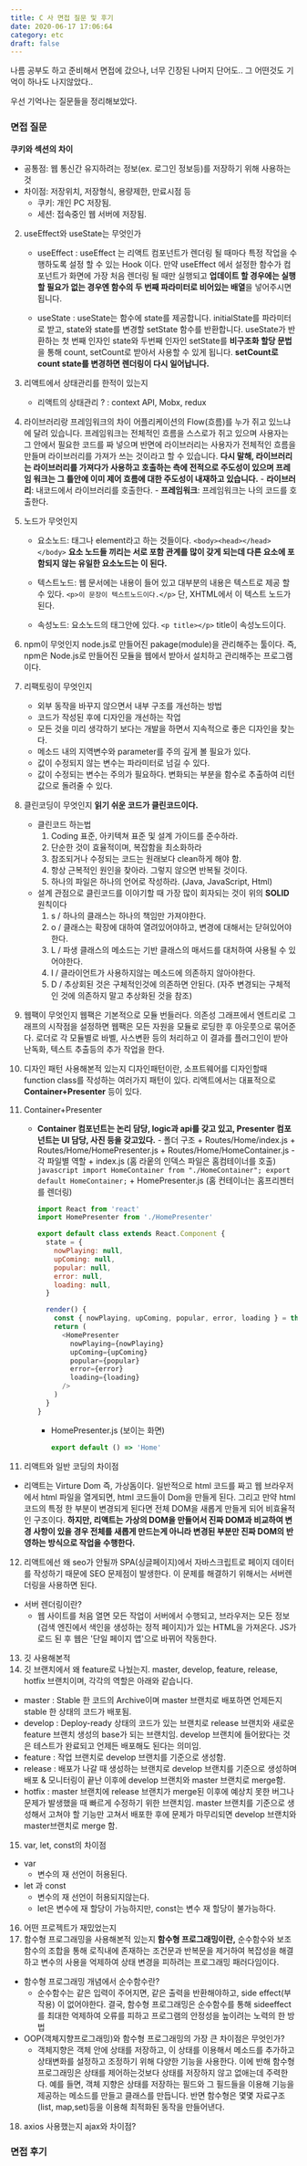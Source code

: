 ```yaml
---
title: C 사 면접 질문 및 후기
date: 2020-06-17 17:06:64
category: etc
draft: false
---
```


나름 공부도 하고 준비해서 면접에 갔으나, 너무 긴장된 나머지 단어도.. 그 어떤것도 기억이 하나도 나지않았다..

우선 기억나는 질문들을 정리해보았다.

### 면접 질문

**쿠키와 섹션의 차이**

- 공통점: 웹 통신간 유지하려는 정보(ex. 로그인 정보등)를 저장하기 위해 사용하는것
- 차이점: 저장위치, 저장형식, 용량제한, 만료시점 등
  - 쿠키: 개인 PC 저장됨.
  - 세션: 접속중인 웹 서버에 저장됨.

2. useEffect와 useState는 무엇인가

   - useEffect : useEffect 는 리액트 컴포넌트가 렌더링 될 때마다 특정 작업을 수행하도록 설정 할 수 있는 Hook 이다. 만약 useEffect 에서 설정한 함수가 컴포넌트가 화면에 가장 처음 렌더링 될 때만 실행되고 **업데이트 할 경우에는 실행 할 필요가 없는 경우엔 함수의 두 번째 파라미터로 비어있는 배열**을 넣어주시면 됩니다.

   - useState : useState는 함수에 state를 제공합니다. initialState를 파라미터로 받고, state와 state를 변경할 setState 함수를 반환합니다.
     useState가 반환하는 첫 번째 인자인 state와 두번째 인자인 setState를 **비구조화 할당 문법**을 통해 count, setCount로 받아서 사용할 수 있게 됩니다. **setCount로 count state를 변경하면 렌더링이 다시 일어납니다.**

3. 리액트에서 상태관리를 한적이 있는지

   - 리액트의 상태관리 ? : context API, Mobx, redux

4. 라이브러리랑 프레임워크의 차이
   어플리케이션의 Flow(흐름)를 누가 쥐고 있느냐에 달려 있습니다.
   프레임워크는 전체적인 흐름을 스스로가 쥐고 있으며 사용자는 그 안에서 필요한 코드를 짜 넣으며 반면에 라이브러리는 사용자가 전체적인 흐름을 만들며 라이브러리를 가져가 쓰는 것이라고 할 수 있습니다.
   **다시 말해, 라이브러리는 라이브러리를 가져다가 사용하고 호출하는 측에 전적으로 주도성이 있으며 프레임 워크는 그 틀안에 이미 제어 흐름에 대한 주도성이 내재하고 있습니다.** - **라이브러리**: 내코드에서 라이브러리를 호출한다. - **프레임워크**: 프레임워크는 나의 코드를 호출한다.

5. 노드가 무엇인지

   - 요소노드: 태그나 element라고 하는 것들이다. `<body><head></head></body>` **요소 노드들 끼리는 서로 포함 관계를 많이 갖게 되는데 다른 요소에 포함되지 않는 유일한 요소노드는 <HTML>이 된다.**

   - 텍스트노드: 웹 문서에는 내용이 들어 있고 대부분의 내용은 텍스트로 제공 할 수 있다.
     `<p>이 문장이 텍스트노드이다.</p>` 단, XHTML에서 이 텍스트 노드가 된다.

   - 속성노드: 요소노드의 태그안에 있다. `<p title></p>` title이 속성노드이다.

6. npm이 무엇인지
   node.js로 만들어진 pakage(module)을 관리해주는 툴이다.
   즉, npm은 Node.js로 만들어진 모듈을 웹에서 받아서 설치하고 관리해주는 프로그램이다.

7) 리팩토링이 무엇인지

   - 외부 동작을 바꾸지 않으면서 내부 구조를 개선하는 방법
   - 코드가 작성된 후에 디자인을 개선하는 작업
   - 모든 것을 미리 생각하기 보다는 개발을 하면서 지속적으로 좋은 디자인을 찾는다.
   - 메소드 내의 지역변수와 parameter를 주의 깊게 볼 필요가 있다.
   - 값이 수정되지 않는 변수는 파라미터로 넘길 수 있다.
   - 값이 수정되는 변수는 주의가 필요하다. 변화되는 부분을 함수로 추출하여 리턴 값으로 돌려줄 수 있다.

8) 클린코딩이 무엇인지
   **읽기 쉬운 코드가 클린코드이다.**
   - 클린코드 하는법
     1. Coding 표준, 아키텍쳐 표준 및 설계 가이드를 준수하라.
     2. 단순한 것이 효율적이며, 복잡함을 최소화하라
     3. 참조되거나 수정되는 코드는 원래보다 clean하게 해야 함.
     4. 항상 근복적인 원인을 찾아라. 그렇지 않으면 반복될 것이다.
     5. 하나의 파일은 하나의 언어로 작성하라. (Java, JavaScript, Html)
   * 설계 관점으로 클린코드를 이야기할 때 가장 많이 회자되는 것이 위의 **SOLID** 원칙이다
     1. s / 하나의 클래스는 하나의 책임만 가져야한다.
     2. o / 클래스는 확장에 대하여 열려있어야하고, 변경에 대해서는 닫혀있어야한다.
     3. L / 파생 클래스의 메소드는 기반 클래스의 매서드를 대처하여 사용될 수 있어야한다.
     4. I / 클라이언트가 사용하지않는 메소드에 의존하지 않아야한다.
     5. D / 추상회된 것은 구체적인것에 의존하면 안된다. (자주 변경되는 구체적인 것에 의존하지 말고 추상화된 것을 참조)

9. 웹팩이 무엇인지
   웹팩은 기본적으로 모듈 번들러다.
   의존성 그래프에서 엔트리로 그래프의 시작점을 설정하면 웹팩은 모든 자원을 모듈로 로딩한 후 아웃풋으로 묶어준다. 로더로 각 모듈별로 바벨, 사스변환 등의 처리하고 이 결과를 플러그인이 받아 난독화, 텍스트 추출등의 추가 작업을 한다.

10. 디자인 패턴 사용해본적 있는지
    디자인패턴이란, 소프트웨어를 디자인할때 function class를 작성하는 여러가지 패턴이 있다.
    리액트에서는 대표적으로 **Container+Presenter** 등이 있다.
11. Container+Presenter

    - **Container 컴포넌트는 논리 담당, logic과 api를 갖고 있고, Presenter 컴포넌트는 UI 담당, 사진 등을 갖고있다.** - 폴더 구조 + Routes/Home/index.js + Routes/Home/HomePresenter.js + Routes/Home/HomeContainer.js - 각 파일별 역할 + index.js (홈 라웉의 인덱스 파일은 홈컴테이너를 호출)
      `javascript import HomeContainer from "./HomeContainer"; export default HomeContainer;` + HomePresenter.js (홈 컨테이너는 홈프리젠터를 렌더링)

      ```javascript
      import React from 'react'
      import HomePresenter from './HomePresenter'

      export default class extends React.Component {
        state = {
          nowPlaying: null,
          upComing: null,
          popular: null,
          error: null,
          loading: null,
        }

        render() {
          const { nowPlaying, upComing, popular, error, loading } = this.state
          return (
            <HomePresenter
              nowPlaying={nowPlaying}
              upComing={upComing}
              popular={popular}
              error={error}
              loading={loading}
            />
          )
        }
      }
      ```

      - HomePresenter.js (보이는 화면)
        ```javascript
        export default () => 'Home'
        ```

11) 리액트와 일반 코딩의 차이점

- 리액트는 Virture Dom 즉, 가상돔이다. 일반적으로 html 코드를 짜고 웹 브라우저에서 html 파일을 열게되면, html 코드들이 Dom을 만들게 된다.
  그리고 만약 html 코드의 특정 한 부분이 변경되게 된다면 전체 DOM을 새롭게 만들게 되어 비효율적인 구조이다.
  **하지만, 리액트는 가상의 DOM을 만들어서 진짜 DOM과 비교하여 변경 사항이 있을 경우 전체를 새롭게 만드는게 아니라 변경된 부분만 진짜 DOM의 반영하는 방식으로 작업을 수행한다.**

12. 리액트에선 왜 seo가 안될까
    SPA(싱글페이지)에서 자바스크립트로 페이지 데이터를 작성하기 때문에 SEO 문제점이 발생한다. 이 문제를 해결하기 위해서는 서버렌더링을 사용하면 된다.

- 서버 렌더링이란?
  - 웹 사이트를 처음 열면 모든 작업이 서버에서 수행되고, 브라우저는 모든 정보(검색 엔진에서 색인을 생성하는 정적 페이지)가 있는 HTML을 가져온다. JS가 로드 된 후 웹은 '단일 페이지 앱'으로 바뀌어 작동한다.

13. 깃 사용해본적
14. 깃 브랜치에서 왜 feature로 나눴는지.
    master, develop, feature, release, hotfix 브랜치이며, 각각의 역할은 아래와 같습니다.

- master : Stable 한 코드의 Archive이며 master 브랜치로 배포하면 언제든지 stable 한 상태의 코드가 배포됨.
- develop : Deploy-ready 상태의 코드가 있는 브랜치로 release 브랜치와 새로운 feature 브랜치 생성의 base가 되는 브랜치임. develop 브랜치에 들어왔다는 것은 테스트가 완료되고 언제든 배포해도 된다는 의미임.
- feature : 작업 브랜치로 develop 브랜치를 기준으로 생성함.
- release : 배포가 나갈 때 생성하는 브랜치로 develop 브랜치를 기준으로 생성하며 배포 & 모니터링이 끝난 이후에 develop 브랜치와 master 브랜치로 merge함.
- hotfix : master 브랜치에 release 브랜치가 merge된 이후에 예상치 못한 버그나 문제가 발생했을 때 빠르게 수정하기 위한 브랜치임. master 브랜치를 기준으로 생성해서 고쳐야 할 기능만 고쳐서 배포한 후에 문제가 마무리되면 develop 브랜치와 master브랜치로 merge 함.

15. var, let, const의 차이점

- var
  - 변수의 재 선언이 허용된다.
- let 과 const
  - 변수의 재 선언이 허용되지않는다.
  * let은 변수에 재 할당이 가능하지만, const는 변수 재 할당이 불가능하다.

16. 어떤 프로젝트가 재밌었는지
17. 함수형 프로그래밍을 사용해본적 있는지
    **함수형 프로그래밍이란,** 순수함수와 보조 함수의 조합을 통해 로직내에 존재하는 조건문과 반복문을 제거하여 복잡성을 해결하고 변수의 사용을 억제하여 상태 변경을 피하려는 프로그래밍 패러다임이다.

- 함수형 프로그래밍 개념에서 순수함수란?
  - 순수함수는 같은 입력이 주어지면, 같은 출력을 반환해야하고, side effect(부작용) 이 없어야한다.
    결국, 함수형 프로그래밍은 순수함수를 통해 sideeffect를 최대한 억제하여 오류를 피하고 프로그램의 안정성을 높이려는 노력의 한 방법
- OOP(객체지향프로그래밍)와 함수형 프로그래밍의 가장 큰 차이점은 무엇인가?
  - 객체지향은 객체 안에 상태를 저장하고, 이 상태를 이용해서 메소드를 추가하고 상태변화를 설정하고 조정하기 위해 다양한 기능을 사용한다. 이에 반해 함수형 프로그래밍은 상태를 제어하는것보다 상태를 저장하지 않고 없애는데 주력한다. 예를 들면, 객체 지향은 상태를 저장하는 필드와 그 필드들을 이용해 기능을 제공하는 메소드를 만들고 클래스를 만듭니다. 반면 함수형은 몇몇 자료구조(list, map,set)등을 이용해 최적화된 동작을 만들어낸다.

18. axios 사용했는지 ajax와 차이점?

### 면접 후기
